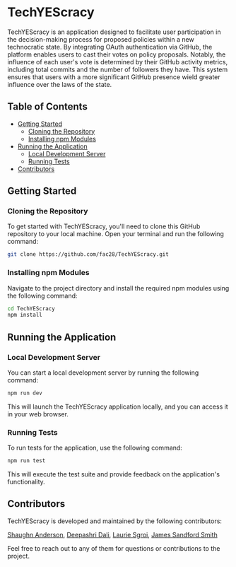 # TechYEScracy

TechYEScracy is an application designed to facilitate user participation in the decision-making process for proposed policies within a new technocratic state. By integrating OAuth authentication via GitHub, the platform enables users to cast their votes on policy proposals. Notably, the influence of each user's vote is determined by their GitHub activity metrics, including total commits and the number of followers they have. This system ensures that users with a more significant GitHub presence wield greater influence over the laws of the state.

## Table of Contents
- [Getting Started](#getting-started)
  - [Cloning the Repository](#cloning-the-repository)
  - [Installing npm Modules](#installing-npm-modules)
- [Running the Application](#running-the-application)
  - [Local Development Server](#local-development-server)
  - [Running Tests](#running-tests)
- [Contributors](#contributors)

## Getting Started

### Cloning the Repository

To get started with TechYEScracy, you'll need to clone this GitHub repository to your local machine. Open your terminal and run the following command:

```bash
git clone https://github.com/fac28/TechYEScracy.git
```
### Installing npm Modules

Navigate to the project directory and install the required npm modules using the following command:

```bash
cd TechYEScracy
npm install
```

## Running the Application
### Local Development Server

You can start a local development server by running the following command:

```bash
npm run dev
```

This will launch the TechYEScracy application locally, and you can access it in your web browser.

### Running Tests

To run tests for the application, use the following command:

```bash
npm run test
```

This will execute the test suite and provide feedback on the application's functionality.

## Contributors

TechYEScracy is developed and maintained by the following contributors:

[Shaughn Anderson](https://github.com/ShaughnAnderson94), [Deepashri Dali](https://github.com/DeepsDali), [Laurie Sgroi](https://github.com/sgroi-l), [James Sandford Smith](https://github.com/JamesESS)

Feel free to reach out to any of them for questions or contributions to the project.
